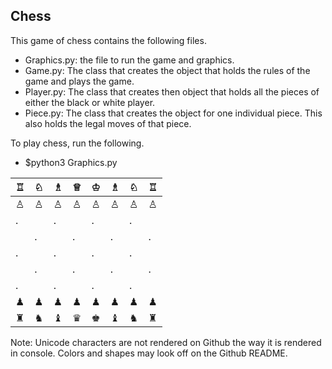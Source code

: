 ## Chess

This game of chess contains the following files.
 - Graphics.py: the file to run the game and graphics.
 - Game.py: The class that creates the object that holds the rules of the game and plays the game.
 - Player.py: The class that creates then object that holds all the pieces of either the black or white player.
 - Piece.py: The class that creates the object for one individual piece. This also holds the legal moves of that piece.

 To play chess, run the following.
  - $python3 Graphics.py

| ♖ | ♘ | ♗ | ♕ | ♔ | ♗ | ♘ | ♖ |
|---|---|---|---|---|---|---|---|
| ♙ | ♙ | ♙ | ♙ | ♙ | ♙ | ♙ | ♙ |
| . |   | . |   | . |   | . |   |
|   | . |   | . |   | . |   | . |
| . |   | . |   | . |   | . |   |
|   | . |   | . |   | . |   | . |
| . |   | . |   | . |   | . |   |
| ♟ | ♟ | ♟ | ♟ | ♟ | ♟ | ♟ | ♟ |
| ♜ | ♞ | ♝ | ♛ | ♚ | ♝ | ♞ | ♜ |

Note: Unicode characters are not rendered on Github the way it is rendered in console. Colors and shapes may look off on the Github README.